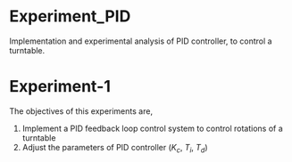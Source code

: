 # Experiment_PID
Implementation and experimental analysis of PID controller, to control a turntable.

# Experiment-1
The objectives of this experiments are,
1. Implement a PID feedback loop control system to control rotations of a turntable
2. Adjust the parameters of PID controller ($K_c$, $T_i$, $T_d$)
